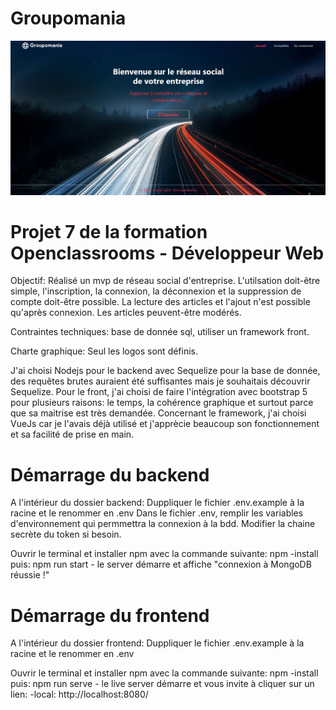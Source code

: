 # Groupomania

![screenshot](./frontend/src/assets/images/screenshot.JPG)

# Projet 7 de la formation Openclassrooms - Développeur Web

Objectif: Réalisé un mvp de réseau social d'entreprise. L'utilsation doit-être simple, l'inscription, la connexion, la déconnexion et la suppression de compte doit-être possible.
La lecture des articles et l'ajout n'est possible qu'après connexion. Les articles peuvent-être modérés.

Contraintes techniques: base de donnée sql, utiliser un framework front.

Charte graphique: Seul les logos sont définis.

J'ai choisi Nodejs pour le backend avec Sequelize pour la base de donnée, des requêtes brutes auraient été suffisantes mais je souhaitais découvrir Sequelize.
Pour le front, j'ai choisi de faire l'intégration avec bootstrap 5 pour plusieurs raisons: le temps, la cohérence graphique et surtout parce que sa maitrise est très demandée. Concernant le framework, j'ai choisi VueJs car je l'avais déjà utilisé et j'apprècie beaucoup son fonctionnement et sa facilité de prise en main.



# Démarrage du backend

A l'intérieur du dossier backend:
Duppliquer le fichier .env.example à la racine et le renommer en .env
Dans le fichier .env, remplir les variables d'environnement qui permmettra la connexion à la bdd.
Modifier la chaine secrète du token si besoin.

Ouvrir le terminal et installer npm avec la commande suivante: npm -install
puis: npm run start - le server démarre et affiche "connexion à MongoDB  réussie !"

# Démarrage du frontend 

A l'intérieur du dossier frontend:
Duppliquer le fichier .env.example à la racine et le renommer en .env

Ouvrir le terminal et installer npm avec la commande suivante: npm -install
puis: npm run serve - le live server démarre et vous invite à cliquer sur un lien: -local: http://localhost:8080/
